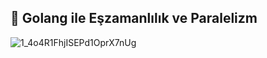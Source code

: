 ## 📖 Golang ile Eşzamanlılık ve Paralelizm 

![1_4o4R1FhjISEPd1OprX7nUg](https://github.com/user-attachments/assets/783be33b-019b-4dfb-b31c-976d89a4182d)
